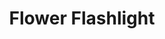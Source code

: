 ---
layout: project
permalink: /flower_flashlight/
title: "Flower Flashlight"
description: "An intuitive and easy to use rechargeable night light for kids"
challenge: "Our client wanted an innovative design for a USB charging light for the saturated children's light market."
result: "This approachable and charming night-light / flashlight uses the commonly understood association of a flower and a flowerpot to inform a child of how it works. The child \"picks the flower\", uses it as a flashlight and than \"plants\" it again in its flowerpot to recharge."
services:
 - "research"
 - "ideation"
 - "3D CAD"
main_image: "/assets/images/projects/flower_flashlight/main.jpg"
images:
 - "/assets/images/projects/flower_flashlight/01.jpg"
 - "/assets/images/projects/flower_flashlight/02.jpg"
---